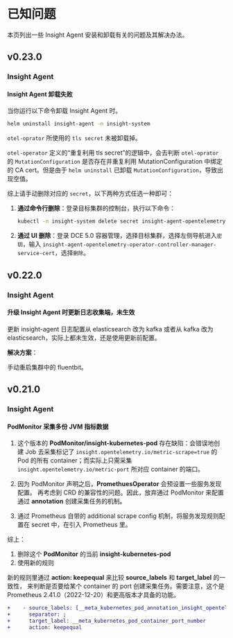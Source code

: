 # 已知问题

本页列出一些 Insight Agent 安装和卸载有关的问题及其解决办法。

## v0.23.0

### Insight Agent

#### Insight Agent 卸载失败

当你运行以下命令卸载 Insight Agent 时。

```sh
helm uninstall insight-agent -n insight-system
```

`otel-oprator` 所使用的 `tls secret` 未被卸载掉。

`otel-operator` 定义的“重复利用 tls secret”的逻辑中，会去判断 `otel-oprator` 的 `MutationConfiguration`
是否存在并重复利用 MutationConfiguration 中绑定的 CA cert。但是由于 `helm uninstall` 已卸载 `MutationConfiguration`，导致出现空值。

综上请手动删除对应的 `secret`，以下两种方式任选一种即可：

1. **通过命令行删除**：登录目标集群的控制台，执行以下命令：

    ```sh
    kubectl -n insight-system delete secret insight-agent-opentelemetry-operator-controller-manager-service-cert
    ```

2. **通过 UI 删除**：登录 DCE 5.0 容器管理，选择目标集群，选择左侧导航进入`密钥`，输入
   `insight-agent-opentelemetry-operator-controller-manager-service-cert`，选择`删除`。

## v0.22.0

### Insight Agent

#### 升级 Insight Agent 时更新日志收集端，未生效

更新 insight-agent 日志配置从 elasticsearch 改为 kafka 或者从 kafka 改为 elasticsearch，实际上都未生效，还是使用更新前配置。

**解决方案**：

手动重启集群中的 fluentbit。

## v0.21.0

### Insight Agent

#### PodMonitor 采集多份 JVM 指标数据

1. 这个版本的 **PodMonitor/insight-kubernetes-pod** 存在缺陷：会错误地创建 Job 去采集标记了
   `insight.opentelemetry.io/metric-scrape=true` 的 Pod 的所有 container；而实际上只需采集
   `insight.opentelemetry.io/metric-port` 所对应 container 的端口。

2. 因为 PodMonitor 声明之后，**PromethuesOperator** 会预设置一些服务发现配置。
   再考虑到 CRD 的兼容性的问题。因此，放弃通过 PodMonitor 来配置通过 **annotation** 创建采集任务的机制。

3. 通过 Prometheus 自带的 additional scrape config 机制，将服务发现规则配置在 secret 中，在引入 Prometheus 里。

综上：

1. 删除这个 **PodMonitor** 的当前 **insight-kubernetes-pod**
2. 使用新的规则

新的规则里通过 **action: keepequal** 来比较 **source_labels** 和 **target_label** 的一致性，
来判断是否要给某个 container 的 port 创建采集任务。需要注意，这个是 Prometheus 2.41.0（2022-12-20）和更高版本才具备的功能。

```diff
+    - source_labels: [__meta_kubernetes_pod_annotation_insight_opentelemetry_io_metric_port]
+      separator: ;
+      target_label: __meta_kubernetes_pod_container_port_number
+      action: keepequal
```
